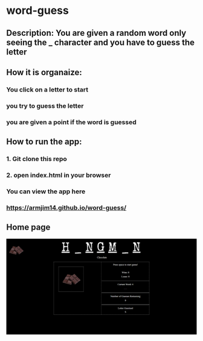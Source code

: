 # word-guess

## Description: You are given a random word only seeing the _ character and you have to guess the letter

## How it is organaize:
### You click on a letter to start
### you try to guess the letter
### you are given a point if the word is guessed

## How to run the app:
### 1. Git clone this repo
### 2. open index.html in your browser

### You can view the app here
### https://armjim14.github.io/word-guess/

## Home page
![home Page Image](homePage.png)
